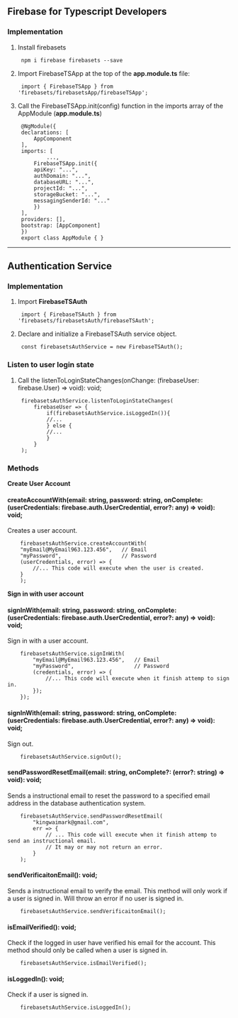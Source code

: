 ## Firebase for Typescript Developers

### Implementation
1. Install firebasets  

        npm i firebase firebasets --save  

2. Import FirebaseTSApp at the top of the **app.module.ts** file:  

        import { FirebaseTSApp } from 'firebasets/firebasetsApp/firebaseTSApp';  

3. Call the FirebaseTSApp.init(config) function in the imports array of the AppModule (**app.module.ts**)  

        @NgModule({
        declarations: [
            AppComponent
        ],
        imports: [
                ...,
            FirebaseTSApp.init({
            apiKey: "...",
            authDomain: "...",
            databaseURL: "...",
            projectId: "...",
            storageBucket: "...",
            messagingSenderId: "..."
            })
        ],
        providers: [],
        bootstrap: [AppComponent]
        })
        export class AppModule { }

---  

## Authentication Service  

### Implementation

1. Import **FirebaseTSAuth**  

        import { FirebaseTSAuth } from 'firebasets/firebasetsAuth/firebaseTSAuth';

2. Declare and initialize a FirebaseTSAuth service object.

        const firebasetsAuthService = new FirebaseTSAuth();

### Listen to user login state

1. Call the listenToLoginStateChanges(onChange: (firebaseUser: firebase.User) => void): void;  

        firebasetsAuthService.listenToLoginStateChanges(
            firebaseUser => {     
                if(firebasetsAuthService.isLoggedIn()){
                //...
                } else {
                //...
                }       
            }
        );

### Methods

**Create User Account**

#### createAccountWith(email: string, password: string, onComplete: (userCredentials: firebase.auth.UserCredential, error?: any) => void): void;  

Creates a user account.

        firebasetsAuthService.createAccountWith(
        "myEmail@MyEmail963.123.456",   // Email
        "myPassword",                   // Password
        (userCredentials, error) => { 
            //... This code will execute when the user is created.  
        }
        );
        
**Sign in with user account**

#### signInWith(email: string, password: string, onComplete: (userCredentials: firebase.auth.UserCredential, error?: any) => void): void;

Sign in with a user account.

        firebasetsAuthService.signInWith(      
            "myEmail@MyEmail963.123.456",   // Email
            "myPassword",                   // Password
            (credentials, error) => {
                //... This code will execute when it finish attemp to sign in.  
            });
        });

#### signInWith(email: string, password: string, onComplete: (userCredentials: firebase.auth.UserCredential, error?: any) => void): void;

Sign out.  

        firebasetsAuthService.signOut();  

#### sendPasswordResetEmail(email: string, onComplete?: (error?: string) => void): void;  

Sends a instructional email to reset the password to a specified email address in the database authentication system.    

        firebasetsAuthService.sendPasswordResetEmail(
            "kingwaimark@gmail.com",
            err => {
                // ... This code will execute when it finish attemp to send an instructional email.
                // It may or may not return an error. 
            }
        );

#### sendVerificaitonEmail(): void;

Sends a instructional email to verify the email. This method will only work if a user is signed in. Will throw an error if no user is signed in.  

        firebasetsAuthService.sendVerificaitonEmail();

#### isEmailVerified(): void;

Check if the logged in user have verified his email for the account. This method should only be called when a user is signed in.  

        firebasetsAuthService.isEmailVerified();

#### isLoggedIn(): void;

Check if a user is signed in.  

        firebasetsAuthService.isLoggedIn();
